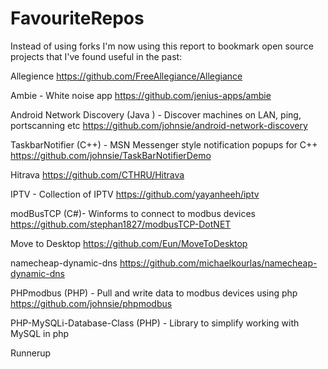 # FavouriteRepos


Instead of using forks I'm  now using this report to bookmark open source projects that I've found useful in the past:


Allegience
https://github.com/FreeAllegiance/Allegiance

Ambie - White noise app
https://github.com/jenius-apps/ambie


Android  Network Discovery (Java ) - Discover machines on LAN, ping, portscanning etc 
https://github.com/johnsie/android-network-discovery


TaskbarNotifier (C++) - MSN Messenger style notification popups for C++
https://github.com/johnsie/TaskBarNotifierDemo


Hitrava
https://github.com/CTHRU/Hitrava


IPTV - Collection of IPTV
https://github.com/yayanheeh/iptv


modBusTCP (C#)- Winforms to connect to modbus devices
https://github.com/stephan1827/modbusTCP-DotNET


Move to Desktop
https://github.com/Eun/MoveToDesktop


namecheap-dynamic-dns
https://github.com/michaelkourlas/namecheap-dynamic-dns


PHPmodbus (PHP) - Pull and write data to modbus devices using php
https://github.com/johnsie/phpmodbus


PHP-MySQLi-Database-Class (PHP) - Library to simplify working with MySQL in php

Runnerup
